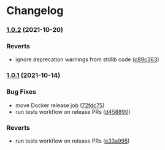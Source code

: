 # Changelog

### [1.0.2](https://www.github.com/cailloumajor/opcua-webhmi-bridge/compare/v1.0.1...v1.0.2) (2021-10-20)


### Reverts

* ignore deprecation warnings from stdlib code ([c89c363](https://www.github.com/cailloumajor/opcua-webhmi-bridge/commit/c89c3630a4cd14b58069381b8c64c789f6d5b51b))

### [1.0.1](https://www.github.com/cailloumajor/opcua-webhmi-bridge/compare/v1.0.0...v1.0.1) (2021-10-14)


### Bug Fixes

* move Docker release job ([72fdc75](https://www.github.com/cailloumajor/opcua-webhmi-bridge/commit/72fdc75245edd5340951bf21af15859de0cca07a))
* run tests workflow on release PRs ([d458890](https://www.github.com/cailloumajor/opcua-webhmi-bridge/commit/d45889010728581244c7abec00c46936dca6098c))


### Reverts

* run tests workflow on release PRs ([e33a995](https://www.github.com/cailloumajor/opcua-webhmi-bridge/commit/e33a99529c6c4fef3c4e09c5a6e39acae98d664b))
